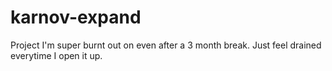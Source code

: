 # karnov-expand

Project I'm super burnt out on even after a 3 month break. Just feel drained everytime I open it up.
